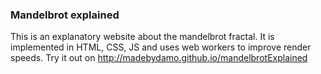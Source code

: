 ### Mandelbrot explained
This is an explanatory website about the mandelbrot fractal. It is implemented in HTML, CSS, JS and uses web workers to improve render speeds.
Try it out on http://madebydamo.github.io/mandelbrotExplained
